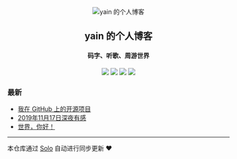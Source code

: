 <p align="center"><img alt="yain 的个人博客" src="https://static.b3log.org/images/brand/solo-32.png"></p><h2 align="center">
yain 的个人博客
</h2>

<h4 align="center">码字、听歌、周游世界</h4>
<p align="center"><a title="yain 的个人博客" target="_blank" href="https://github.com/ylsislove/solo-blog"><img src="https://img.shields.io/github/last-commit/ylsislove/solo-blog.svg?style=flat-square&color=FF9900"></a>
<a title="GitHub repo size in bytes" target="_blank" href="https://github.com/ylsislove/solo-blog"><img src="https://img.shields.io/github/repo-size/ylsislove/solo-blog.svg?style=flat-square"></a>
<a title="Solo Version" target="_blank" href="https://github.com/88250/solo/releases"><img src="https://img.shields.io/badge/solo-3.6.7-f1e05a.svg?style=flat-square&color=blueviolet"></a>
<a title="Hits" target="_blank" href="https://github.com/88250/hits"><img src="https://hits.b3log.org/ylsislove/solo-blog.svg"></a></p>

### 最新

* [我在 GitHub 上的开源项目](http://www.yaindream.com/my-github-repos)
* [2019年11月17日深夜有感](http://www.yaindream.com/articles/2019/11/18/1574049036135.html)
* [世界，你好！](http://www.yaindream.com/hello-solo)



---

本仓库通过 [Solo](https://github.com/88250/solo) 自动进行同步更新 ❤️ 